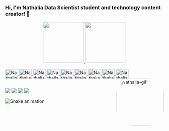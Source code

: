 ### **Hi, I'm Nathalia Data Scientist student and technology content creator!** 👋


<div align="center">
  <a href="https://github.com/NathaliaSutto">
  <img height="130em" src="https://github-readme-stats.vercel.app/api?username=NathaliaSutto&show_icons=true&theme=radical&include_all_commits=true&count_private=true"/>
  <img height="130em" src="https://github-readme-stats.vercel.app/api/top-langs/?username=NathaliaSutto&layout=compact&langs_count=7&theme=radical"/>   
</div>
  
<div style="display: inline_block"><br>
  <img align="center" alt="Nathalia-Python" height="30" width="40" src="https://cdn.jsdelivr.net/gh/devicons/devicon/icons/python/python-original.svg">
  <img align="center" alt="Nathalia-HTML" height="30" width="40" src="https://cdn.jsdelivr.net/gh/devicons/devicon/icons/html5/html5-original.svg">
  <img align="center" alt="Nathalia-Anaconda" height="30" width="40" src="https://cdn.jsdelivr.net/gh/devicons/devicon/icons/anaconda/anaconda-original.svg">
  <img align="center" alt="Nathalia-Jupyter" height="30" width="40" src="https://cdn.jsdelivr.net/gh/devicons/devicon/icons/jupyter/jupyter-original.svg" /">
  <img align="center" alt="Nathalia-javascript" height="30" width="40" src="https://cdn.jsdelivr.net/gh/devicons/devicon/icons/javascript/javascript-original.svg">
  <img align="center" alt="Nathalia-mysql" height="30" width="40" src="https://cdn.jsdelivr.net/gh/devicons/devicon/icons/mysql/mysql-original.svg" /">
  <img align="center" alt="Nathalia-MongoDB" height="30" width="40" src="https://cdn.jsdelivr.net/gh/devicons/devicon/icons/mongodb/mongodb-original.svg" /">
  <img align="center" alt="Nathalia-Canva" height="30" width="40" src="https://cdn.jsdelivr.net/gh/devicons/devicon/icons/canva/canva-original.svg" /" /">
  <img align="center" alt="Nathalia-Pandas" height="30" width="40" src="https://cdn.jsdelivr.net/gh/devicons/devicon/icons/pandas/pandas-original.svg" /">
  <img align="right" alt="Nathalia-gif" height="150" style="border-radius:50px;" src="https://media.giphy.com/media/ART5zy3bafRbeY7Hni/giphy.gif">
</div>

## 

  
<div> 
  <a href="https://www.instagram.com/n.sutto/" target="_blank"><img src="https://img.shields.io/badge/-Instagram-%23E4405F?style=for-the-badge&logo=instagram&logoColor=white" target="_blank"></a>
  <a href = "mailto:nathaliamsutto@gmail.com"><img src="https://img.shields.io/badge/-Gmail-%23333?style=for-the-badge&logo=gmail&logoColor=white" target="_blank"></a>
  <a href="https://www.linkedin.com/in/nathaliasutto/" target="_blank"><img src="https://img.shields.io/badge/-LinkedIn-%230077B5?style=for-the-badge&logo=linkedin&logoColor=white" target="_blank"></a>
  <a href="https://medium.com/@nathaliamsutto" target="_blank"><img src="https://img.shields.io/badge/Medium-12100E?style=for-the-badge&logo=medium&logoColor=white" target="_blank"></a> 
 
  ![Snake animation](https://github.com/NathaliaSutto/NathaliaSutto/blob/output/github-contribution-grid-snake.svg)
 
</div>

  
